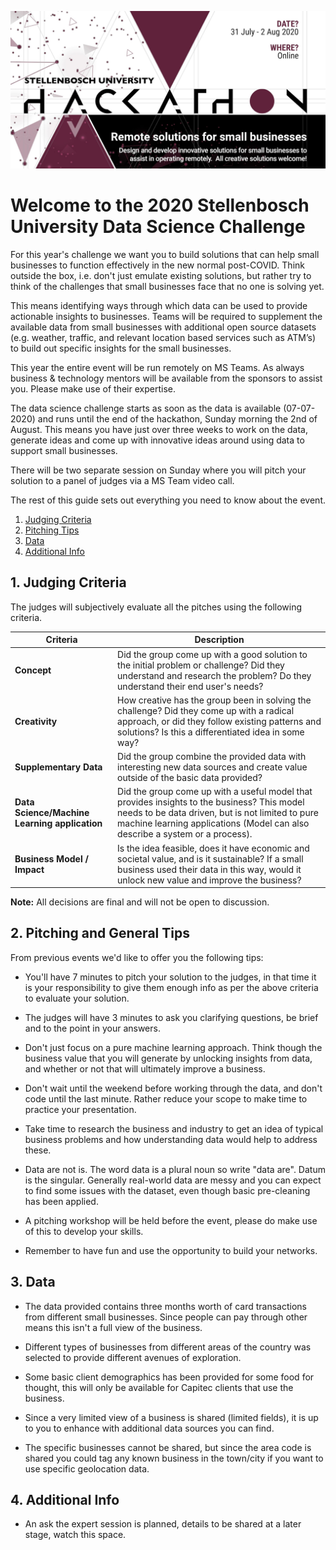 ![SU Hackathon 2020](.info/template_small.png)

# Welcome to the 2020 Stellenbosch University Data Science Challenge

For this year's challenge we want you to build solutions that can help small businesses to function effectively in the new normal post-COVID. Think outside the box, i.e. don't just emulate existing solutions, but rather try to think of the challenges that small businesses face that no one is solving yet. 

This means identifying ways through which data can be used to provide actionable insights to businesses. Teams will be required to supplement the available data from small businesses with additional open source datasets (e.g. weather, traffic, and relevant location based services such as ATM’s) to build out specific insights for the small businesses. 

This year the entire event will be run remotely on MS Teams. As always business & technology mentors will be available from the sponsors to assist you. Please make use of their expertise.

The data science challenge starts as soon as the data is available (07-07-2020) and runs until the end of the hackathon, Sunday morning the 2nd of August. This means you have just over three weeks to work on the data, generate ideas and come up with innovative ideas around using data to support small businesses. 

There will be two separate session on Sunday where you will pitch your solution to a panel of judges via a MS Team video call.

The rest of this guide sets out everything you need to know about the event.

1. [Judging Criteria](#1-judging-criteria)
2. [Pitching Tips](#2-pitching-and-general-tips)
3. [Data](#3-data)
4. [Additional Info](#4-additional-info)


## 1. Judging Criteria

The judges will subjectively evaluate all the pitches using the following criteria.

Criteria | Description
-------- | -----------
**Concept** | Did the group come up with a good solution to the initial problem or challenge? Did they understand and research the problem? Do they understand their end user's needs?
**Creativity** | How creative has the group been in solving the challenge? Did they come up with a radical approach, or did they follow existing patterns and solutions? Is this a differentiated idea in some way?
**Supplementary Data** | Did the group combine the provided data with interesting new data sources and create value outside of the basic data provided?
**Data Science/Machine Learning application** | Did the group come up with a useful model that provides insights to the business? This model needs to be data driven, but is not limited to pure machine learning applications (Model can also describe a system or a process).
**Business Model / Impact** | Is the idea feasible, does it have economic and societal value, and is it sustainable? If a small business used their data in this way, would it unlock new value and improve the business?

**Note:** All decisions are final and will not be open to discussion.

## 2. Pitching and General Tips

From previous events we'd like to offer you the following tips:

* You'll have 7 minutes to pitch your solution to the judges, in that time it is your responsibility to give them enough info as per the above criteria to evaluate your solution.

* The judges will have 3 minutes to ask you clarifying questions, be brief and to the point in your answers.

* Don't just focus on a pure machine learning approach. Think though the business value that you will generate by unlocking insights from data, and whether or not that will ultimately improve a business.

* Don't wait until the weekend before working through the data, and don't code until the last minute. Rather reduce your scope to make time to practice your presentation.

* Take time to research the business and industry to get an idea of typical business problems and how understanding data would help to address these. 

* Data are not is. The word data is a plural noun so write "data are". Datum is the singular. Generally real-world data are messy and you can expect to find some issues with the dataset, even though basic pre-cleaning has been applied. 

* A pitching workshop will be held before the event, please do make use of this to develop your skills.

* Remember to have fun and use the opportunity to build your networks. 

## 3. Data

* The data provided contains three months worth of card transactions from different small businesses. Since people can pay through other means this isn't a full view of the business. 

* Different types of businesses from different areas of the country was selected to provide different avenues of exploration.

* Some basic client demographics has been provided for some food for thought, this will only be available for Capitec clients that use the business. 

* Since a very limited view of a business is shared (limited fields), it is up to you to enhance with additional data sources you can find.

* The specific businesses cannot be shared, but since the area code is shared you could tag any known business in the town/city if you want to use specific geolocation data. 

## 4. Additional Info

* An ask the expert session is planned, details to be shared at a later stage, watch this space. 